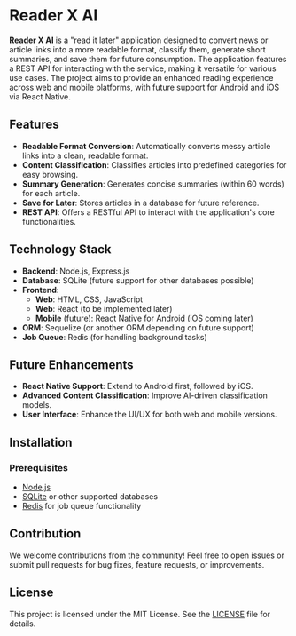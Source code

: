 # Reader X AI

**Reader X AI** is a "read it later" application designed to convert news or article links into a more readable format, classify them, generate short summaries, and save them for future consumption. The application features a REST API for interacting with the service, making it versatile for various use cases. The project aims to provide an enhanced reading experience across web and mobile platforms, with future support for Android and iOS via React Native.

## Features

- **Readable Format Conversion**: Automatically converts messy article links into a clean, readable format.
- **Content Classification**: Classifies articles into predefined categories for easy browsing.
- **Summary Generation**: Generates concise summaries (within 60 words) for each article.
- **Save for Later**: Stores articles in a database for future reference.
- **REST API**: Offers a RESTful API to interact with the application's core functionalities.

## Technology Stack

- **Backend**: Node.js, Express.js
- **Database**: SQLite (future support for other databases possible)
- **Frontend**:
  - **Web**: HTML, CSS, JavaScript
  - **Web**: React (to be implemented later)
  - **Mobile** (future): React Native for Android (iOS coming later)
- **ORM**: Sequelize (or another ORM depending on future support)
- **Job Queue**: Redis (for handling background tasks)

## Future Enhancements

- **React Native Support**: Extend to Android first, followed by iOS.
- **Advanced Content Classification**: Improve AI-driven classification models.
- **User Interface**: Enhance the UI/UX for both web and mobile versions.

## Installation

### Prerequisites

- [Node.js](https://nodejs.org/)
- [SQLite](https://www.sqlite.org/index.html) or other supported databases
- [Redis](https://redis.io/) for job queue functionality

## Contribution

We welcome contributions from the community! Feel free to open issues or submit pull requests for bug fixes, feature requests, or improvements.

## License

This project is licensed under the MIT License. See the [LICENSE](LICENSE) file for details.

